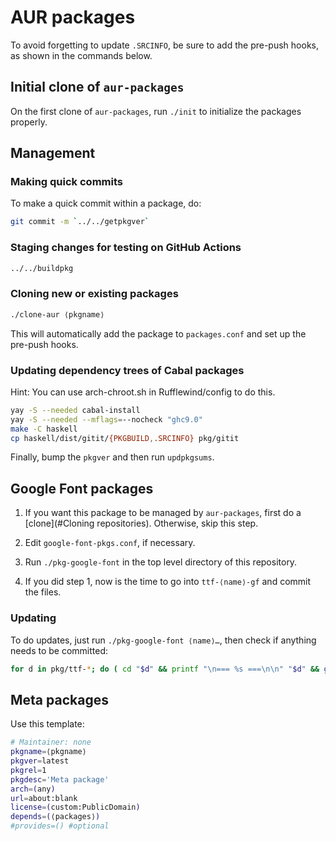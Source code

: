 # AUR packages

To avoid forgetting to update `.SRCINFO`, be sure to add the pre-push hooks,
as shown in the commands below.

## Initial clone of `aur-packages`

On the first clone of `aur-packages`, run `./init` to initialize the
packages properly.

## Management

### Making quick commits

To make a quick commit within a package, do:

~~~sh
git commit -m `../../getpkgver`
~~~

### Staging changes for testing on GitHub Actions

~~~sh
../../buildpkg
~~~

### Cloning new or existing packages

~~~sh
./clone-aur ⟨pkgname⟩
~~~

This will automatically add the package to `packages.conf` and set up the
pre-push hooks.

### Updating dependency trees of Cabal packages

Hint: You can use arch-chroot.sh in Rufflewind/config to do this.

~~~sh
yay -S --needed cabal-install
yay -S --needed --mflags=--nocheck "ghc9.0"
make -C haskell
cp haskell/dist/gitit/{PKGBUILD,.SRCINFO} pkg/gitit
~~~

Finally, bump the `pkgver` and then run `updpkgsums`.

## Google Font packages

 1. If you want this package to be managed by `aur-packages`, first do a
    [clone](#Cloning repositories).  Otherwise, skip this step.

 2. Edit `google-font-pkgs.conf`, if necessary.

 3. Run `./pkg-google-font` in the top level directory of this repository.

 4. If you did step 1, now is the time to go into `ttf-⟨name⟩-gf` and commit
    the files.

### Updating

To do updates, just run `./pkg-google-font ⟨name⟩…`, then check if anything
needs to be committed:

~~~sh
for d in pkg/ttf-*; do ( cd "$d" && printf "\n=== %s ===\n\n" "$d" && git status ); done
~~~

## Meta packages

Use this template:

~~~sh
# Maintainer: none
pkgname=⟨pkgname⟩
pkgver=latest
pkgrel=1
pkgdesc='Meta package'
arch=(any)
url=about:blank
license=(custom:PublicDomain)
depends=(⟨packages⟩)
#provides=() #optional
~~~
